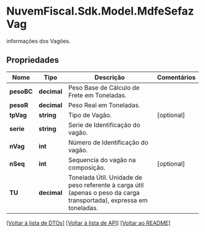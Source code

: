 # NuvemFiscal.Sdk.Model.MdfeSefazVag
informações dos Vagões.

## Propriedades

Nome | Tipo | Descrição | Comentários
------------ | ------------- | ------------- | -------------
**pesoBC** | **decimal** | Peso Base de Cálculo de Frete em Toneladas. | 
**pesoR** | **decimal** | Peso Real em Toneladas. | 
**tpVag** | **string** | Tipo de Vagão. | [optional] 
**serie** | **string** | Serie de Identificação do vagão. | 
**nVag** | **int** | Número de Identificação do vagão. | 
**nSeq** | **int** | Sequencia do vagão na composição. | [optional] 
**TU** | **decimal** | Tonelada Útil.  Unidade de peso referente à carga útil (apenas o peso da carga transportada), expressa em toneladas. | 

[[Voltar à lista de DTOs]](../README.md#documentation-for-models) [[Voltar à lista de API]](../README.md#documentation-for-api-endpoints) [[Voltar ao README]](../README.md)

